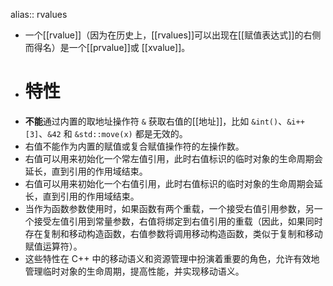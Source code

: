 alias:: rvalues

- 一个[[rvalue]]（因为在历史上，[[rvalues]]可以出现在[[赋值表达式]]的右侧而得名）是一个[[prvalue]]或 [[xvalue]]。
- # 特性
- **不能**通过内置的取地址操作符 `&` 获取右值的[[地址]]，比如 `&int()`、`&i++[3]`、`&42` 和 `&std::move(x)` 都是无效的。
- 右值不能作为内置的赋值或复合赋值操作符的左操作数。
- 右值可以用来初始化一个常左值引用，此时右值标识的临时对象的生命周期会延长，直到引用的作用域结束。
- 右值可以用来初始化一个右值引用，此时右值标识的临时对象的生命周期会延长，直到引用的作用域结束。
- 当作为函数参数使用时，如果函数有两个重载，一个接受右值引用参数，另一个接受左值引用到常量参数，右值将绑定到右值引用的重载（因此，如果同时存在复制和移动构造函数，右值参数将调用移动构造函数，类似于复制和移动赋值运算符）。
- 这些特性在 C++ 中的移动语义和资源管理中扮演着重要的角色，允许有效地管理临时对象的生命周期，提高性能，并实现移动语义。